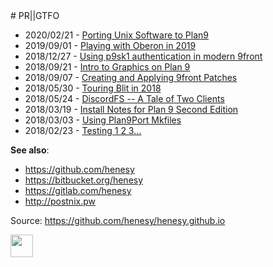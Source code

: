 <title> PR||GTFO </title>
# PR||GTFO

* 2020/02/21 - [Porting Unix Software to Plan9](https://seh.dev/2020/02/21/0/)
* 2019/09/01 - [Playing with Oberon in 2019](https://seh.dev/2019/09/01/0/)
* 2018/12/27 - [Using p9sk1 authentication in modern 9front](https://seh.dev/2018/12/27/0/)
* 2018/09/21 - [Intro to Graphics on Plan 9](https://seh.dev/2018/09/21/0/)
* 2018/09/07 - [Creating and Applying 9front Patches](https://seh.dev/2018/09/07/0/)
* 2018/05/30 - [Touring Blit in 2018](https://seh.dev/2018/05/30/0/)
* 2018/05/24 - [DiscordFS -- A Tale of Two Clients](https://seh.dev/2018/05/24/0/)
* 2018/03/19 - [Install Notes for Plan 9 Second Edition](https://seh.dev/2018/03/19/0/)
* 2018/03/03 - [Using Plan9Port Mkfiles](https://seh.dev/2018/03/03/0/)
* 2018/02/23 - [Testing 1 2 3…](https://seh.dev/2018/02/23/0/)

**See also**:

- <https://github.com/henesy>
- <https://bitbucket.org/henesy>
- <https://gitlab.com/henesy>
- <http://postnix.pw>

Source: <https://github.com/henesy/henesy.github.io>

<img src="http://9front.org/img/mothracompat.gif" height="36" border="0">


